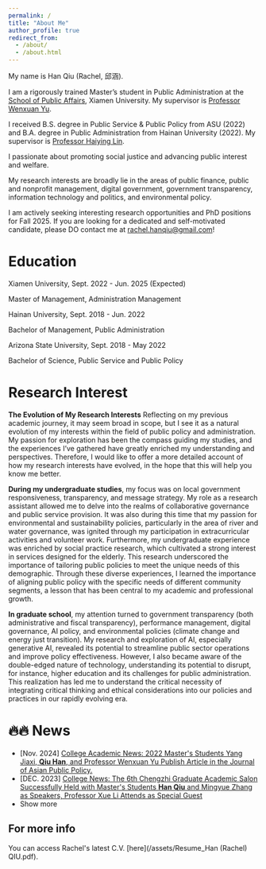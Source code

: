 ```yaml
---
permalink: /
title: "About Me"
author_profile: true
redirect_from: 
  - /about/
  - /about.html
---
```

My name is Han Qiu (Rachel, 邱涵).

I am a rigorously trained Master’s student in Public Administration at the [School of Public Affairs](https://spa.xmu.edu.cn/), Xiamen University. My supervisor is [Professor Wenxuan Yu](https://spa.xmu.edu.cn/info/1237/3095.htm).

I received B.S. degree in Public Service & Public Policy from ASU (2022) and B.A. degree in Public Administration from Hainan University (2022). My supervisor is [Professor Haiying Lin](https://haitc.hainanu.edu.cn/cslm/jzyg/szdw/xzgl.htm). 

I passionate about promoting social justice and advancing public interest and welfare.

My research interests are broadly lie in the areas of public finance, public and nonprofit management, digital government, government transparency, information technology and politics, and environmental policy.

I am actively seeking interesting research opportunities and PhD positions for Fall 2025. If you are looking for a dedicated and self-motivated candidate, please DO contact me at rachel.hanqiu@gmail.com!


Education
======
Xiamen University, Sept. 2022 - Jun. 2025 (Expected)

Master of Management, Administration Management
  
Hainan University, Sept. 2018 - Jun. 2022

Bachelor of Management, Public Administration

Arizona State University, Sept. 2018 - May 2022

Bachelor of Science, Public Service and Public Policy

Research Interest
======
**The Evolution of My Research Interests**
Reflecting on my previous academic journey, it may seem broad in scope, but I see it as a natural evolution of my interests within the field of public policy and administration. My passion for exploration has been the compass guiding my studies, and the experiences I’ve gathered have greatly enriched my understanding and perspectives. Therefore, I would like to offer a more detailed account of how my research interests have evolved, in the hope that this will help you know me better.

**During my undergraduate studies**, my focus was on local government responsiveness, transparency, and message strategy. My role as a research assistant allowed me to delve into the realms of collaborative governance and public service provision. It was also during this time that my passion for environmental and sustainability policies, particularly in the area of river and water governance, was ignited through my participation in extracurricular activities and volunteer work. Furthermore, my undergraduate experience was enriched by social practice research, which cultivated a strong interest in services designed for the elderly. This research underscored the importance of tailoring public policies to meet the unique needs of this demographic. Through these diverse experiences, I learned the importance of aligning public policy with the specific needs of different community segments, a lesson that has been central to my academic and professional growth.

**In graduate school**, my attention turned to government transparency (both administrative and fiscal transparency), performance management, digital governance, AI policy, and environmental policies (climate change and energy just transition). My research and exploration of AI, especially generative AI, revealed its potential to streamline public sector operations and improve policy effectiveness. However, I also became aware of the double-edged nature of technology, understanding its potential to disrupt, for instance, higher education and its challenges for public administration. This realization has led me to understand the critical necessity of integrating critical thinking and ethical considerations into our policies and practices in our rapidly evolving era.

🔥🔥 News
======
* [Nov. 2024] [College Academic News: 2022 Master's Students Yang Jiaxi, **Qiu Han**, and Professor Wenxuan Yu Publish Article in the Journal of Asian Public Policy.](https://mp.weixin.qq.com/s/2TYL9l8GGay93hLLRQBzYw)
* [DEC. 2023] [College News: The 6th Chengzhi Graduate Academic Salon Successfully Held with Master's Students **Han Qiu** and Mingyue Zhang as Speakers, Professor Xue Li Attends as Special Guest](https://mp.weixin.qq.com/s/dn-2_kHyLDbNC0hQ042xEw)
* Show more

For more info
------
You can access Rachel's latest C.V. [here](/assets/Resume_Han (Rachel) QIU.pdf). 
